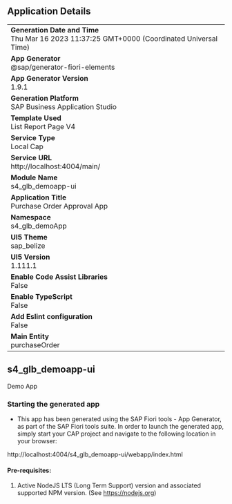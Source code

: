 ## Application Details
|               |
| ------------- |
|**Generation Date and Time**<br>Thu Mar 16 2023 11:37:25 GMT+0000 (Coordinated Universal Time)|
|**App Generator**<br>@sap/generator-fiori-elements|
|**App Generator Version**<br>1.9.1|
|**Generation Platform**<br>SAP Business Application Studio|
|**Template Used**<br>List Report Page V4|
|**Service Type**<br>Local Cap|
|**Service URL**<br>http://localhost:4004/main/
|**Module Name**<br>s4_glb_demoapp-ui|
|**Application Title**<br>Purchase Order Approval App|
|**Namespace**<br>s4_glb_demoApp|
|**UI5 Theme**<br>sap_belize|
|**UI5 Version**<br>1.111.1|
|**Enable Code Assist Libraries**<br>False|
|**Enable TypeScript**<br>False|
|**Add Eslint configuration**<br>False|
|**Main Entity**<br>purchaseOrder|

## s4_glb_demoapp-ui

Demo App

### Starting the generated app

-   This app has been generated using the SAP Fiori tools - App Generator, as part of the SAP Fiori tools suite.  In order to launch the generated app, simply start your CAP project and navigate to the following location in your browser:

http://localhost:4004/s4_glb_demoapp-ui/webapp/index.html

#### Pre-requisites:

1. Active NodeJS LTS (Long Term Support) version and associated supported NPM version.  (See https://nodejs.org)


